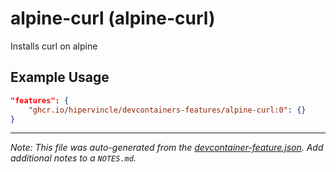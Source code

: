 
# alpine-curl (alpine-curl)

Installs curl on alpine

## Example Usage

```json
"features": {
    "ghcr.io/hipervincle/devcontainers-features/alpine-curl:0": {}
}
```





---

_Note: This file was auto-generated from the [devcontainer-feature.json](https://github.com/hipervincle/devcontainers-features/blob/main/src/alpine-curl/devcontainer-feature.json).  Add additional notes to a `NOTES.md`._
